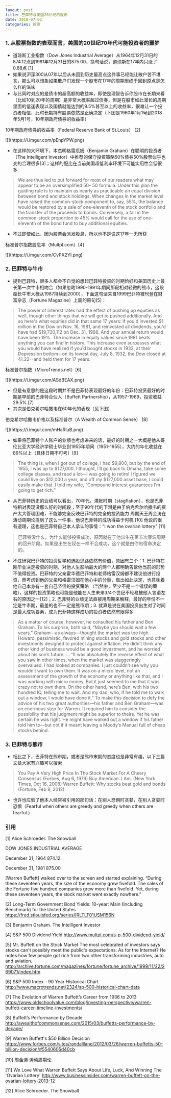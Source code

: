 ```yaml
---
layout: post
title: 巴菲特与美国20世纪的股市
date: 2018-07-02
categories: 投资
---
```

### 1\. 从股票指数的表现而言，美国的20世纪70年代可能投资者的噩梦

* 道琼斯工业指数（Dow Jones Industrial Average）从1964年12月31日的874.12点到1981年12月31日的875.00，换句话说，道琼斯在17年内只涨了0.88点 [1]
* 如果说沪深300从07年以后从未回到历史最高点这件事已经能让散户苦不堪言，那么可以想象如果散户们发现一个股市在17年的周期里终于回到原点是怎么样的滋味
* 与此同时对应的是债市的超高额的收益率，即使是理智告诉你股市在长期来看（比如10到20年的周期）是非常大概率超过债券，但是在股市如此漫长的周期里面的低迷表现以及国债就能达到的9.5%甚至以上的收益率，很难让一个投资者相信，此时长期持有股票依然是正确决定（下图是1960年1月1号到2018年5月1号，10年期政府债券的收益率）

<p class="small">10年期政府债券的收益率（Federal Reserve Bank of St.Louis） [2]</p>
![](https://i.imgur.com/pEnpYPW.png)

* 在这样的大环境下，本杰明格雷厄姆（Benjamin Graham）在聪明的投资者（The Intelligent Investor）中推荐的保守投资策略50%债券50%股票似乎也变的合理很多[3]；这样的配比在当前美国超低利率环境下可能实用性会低很多

> We are thus led to put forward for most of our readers what may appear to be an oversimplified 50– 50 formula. Under this plan the guiding rule is to maintain as nearly as practicable an equal division between bond and stock holdings. When changes in the market level have raised the common-stock component to, say, 55%, the balance would be restored by a sale of one-eleventh of the stock portfolio and the transfer of the proceeds to bonds. Conversely, a fall in the common-stock proportion to 45% would call for the use of one-eleventh of the bond fund to buy additional equities.

* 不过即使如此，因为股票会派发股息，所以也不是说这17年一无所获

<p class="small">标准普尔指数股息率（Multpl.com）[4]</p>
![](https://i.imgur.com/CvPX2YI.png)


### 2\. 巴菲特与牛市

* 提到巴菲特，很多人都会不自觉的想起巴菲特投资的时期恰好和美国历史上最长第一次牛市相吻合（如果忽略1990-1991年期间那段相对轻微的熊市，这段超长牛市大概从1987持续到2000），下面这句话来自1999巴菲特被刊登在财富杂志（Fortune Magazine）上面的原句[5]：

> The power of interest rates had the effect of pushing up equities as well, though other things that we will get to pushed additionally. And so here's what equities did in that same 17 years: If you'd invested $1 million in the Dow on Nov. 16, 1981, and reinvested all dividends, you'd have had $19,720,112 on Dec. 31, 1998. And your annual return would have been 19%.
The increase in equity values since 1981 beats anything you can find in history. This increase even surpasses what you would have realized if you'd bought stocks in 1932, at their Depression bottom--on its lowest day, July 8, 1932, the Dow closed at 41.22--and held them for 17 years.

<p class="small">标准普尔指数（MicroTrends.net）[6]</p>
![](https://i.imgur.com/ASdBEAX.png)

* 但是有意思的是这段时期并不是巴菲特表现最好的年份：巴菲特投资最好的时期是早前的巴菲特合伙人（Buffett Partnership），从1957-1969，投资收益29.5% [7]
* 其次是伯克希尔哈撒韦在60年代的表现（见下图）

<p class="small">伯克希尔哈撒韦价格以及标准普尔（A Wealth of Common Sense） [8] </p>
![](https://i.imgur.com/mHaRluB.png)

* 如果将巴菲特个人账户的业绩也考虑进来的话，最好的时期之一大概是他从哥伦比亚大学经济学硕士毕业到1955年期间（1951-1955），大约的年化收益在89%以上（具体日期不可考）[9]

> The thing is, when I got out of college, I had $9,800, but by the end of 1955, I was up to $127,000. I thought, I’ll go back to Omaha, take some college classes, and read a lot—I was going to retire! I figured we could live on $12,000 a year, and off my $127,000 asset base, I could easily make that. I told my wife, “Compound interest guarantees I’m going to get rich.”

* 从巴菲特历史的业绩可以看出，70年代，滞胀时期（stagflation），也是巴菲特相对表现没那么好的时间段；至于90年代的下滑是由于伯克希尔哈撒韦的资产太大管理困难，不能够完全反映巴菲特的完全的投资能力
周期天王周金涛在涛动周期论提到了这么一件事，他说巴菲特的成功得益于时机 [10] 他说的很有道理，这也是巴菲特自己本人承认的事情："I won the ovarian lottery" [11]

> 巴菲特没什么，为什么能够投资成功，原因就在于他出生在第五次康波周期的回升阶段。如果是出生在现在一样不会成功，这个就是由你的宿命决定的。

* 不过研究巴菲特的投资哲学和选股思路依然有价值，原因有三个：1. 巴菲特在刚毕业决定投资的时期，对他人生影响最大的两个人都明确告诉他当前的形势不值得投资。巴菲特的父亲霍华德巴菲特和老师格雷汉姆都不建议他进行投资，而考虑到他的父亲和格雷汉姆在他心中的分量，做出如此决定，也意味着他自己本身有一套自己坚信的投资策略 （当然啦，至少不是一个错误的策略），这样的投资策略也可能是他能在人生未来3/4个世纪不轻易被他人言语左右的原因之一[12]；2. 巴菲特的业绩无法直接用周期来解释，最好的年份不一定是牛市期，最差的也不一定是熊市期；3. 就算是说在美国投资出生对了时间是最大成功要素，成为巴菲特这样成功的投资者依然有限得多

> As a matter of course, however, he consulted his father and Ben Graham. To his surprise, both said, “Maybe you should wait a few years.” Graham—as always—thought the market was too high. Howard, pessimistic, favored mining stocks and gold stocks and other investments designed to protect against inflation. He didn’t think any other kind of business would be a good investment, and he worried about his son’s future.
...
“It was absolutely the reverse effect of what you saw in other times, when the market was staggeringly overvalued. I had looked at companies. I just couldn’t see why you wouldn’t want to own them. It was on a micro level, not an assessment of the growth of the economy or anything like that, and I was working with micro money. But it just seemed to me that it was crazy not to own them. On the other hand, here’s Ben, with his two hundred IQ, telling me to wait. And my dad, who, if he told me to walk out a window, I would have done it.” To make this decision to defy the advice of his two great authorities—his father and Ben Graham—was an enormous step for Warren. It required him to consider the possibility that his judgment might be superior to theirs. Yet he was certain he was right. He might have walked out a window if his father told him to—but not if it meant leaving a Moody’s Manual full of cheap stocks behind.

### 3\. 巴菲特与熊市

* 相比之下，巴菲特在熊市期，或者是熊市末期的态度也是非常有趣，以下三篇文章大家有兴趣可以搜索

> You Pay A Very High Price In The Stock Market For A Cheery Consensus (Forbes, Aug 6, 1979)
Buy American. I Am. (New York Times, Oct 16, 2008)
Warren Buffett: Why stocks beat gold and bonds (Fortune, Feb 9, 2012)

* 也许也应验了他本人经常被引用的那句话：在别人恐惧时贪婪，在别人贪婪时恐惧（Fearful when others are greedy and greedy when others are fearful.）


### 引用

[1] Alice Schroeder. The Snowball

DOW JONES INDUSTRIAL AVERAGE

December 31, 1964 874.12

December 31, 1981 875.00

[Warren Buffett] walked over to the screen and started explaining. “During these seventeen years, the size of the economy grew fivefold. The sales of the Fortune five hundred companies grew more than fivefold. Yet, during these seventeen years, the stock market went exactly nowhere.”

[2] Long-Term Government Bond Yields: 10-year: Main (Including Benchmark) for the United States https://fred.stlouisfed.org/series/IRLTLT01USM156N

[3] Benjamin Graham. The Intelligent Investor

[4] S&P 500 Dividend Yield http://www.multpl.com/s-p-500-dividend-yield/

[5] Mr. Buffett on the Stock Market The most celebrated of investors says stocks can't possibly meet the public's expectations. As for the Internet? He notes how few people got rich from two other transforming industries, auto and aviation. http://archive.fortune.com/magazines/fortune/fortune_archive/1999/11/22/269071/index.htm

[6] S&P 500 Index - 90 Year Historical Chart http://www.macrotrends.net/2324/sp-500-historical-chart-data

[7] The Evolution of Warren Buffett’s Career from 1936 to 2013 https://www.oldschoolvalue.com/blog/investing-perspective/warren-buffett-career-timeline-investments/

[8] Buffett’s Performance by Decade http://awealthofcommonsense.com/2015/03/buffetts-performance-by-decade/

[9] Warren Buffett's $50 Billion Decision https://www.forbes.com/sites/randalllane/2012/03/26/warren-buffetts-50-billion-decision/#5540605d40cb

[10] 周金涛 涛动周期论

[11] We Love What Warren Buffett Says About Life, Luck, And Winning The 'Ovarian Lottery' http://www.businessinsider.com/warren-buffett-on-the-ovarian-lottery-2013-12

[12] Alice Schroeder. The Snowball
